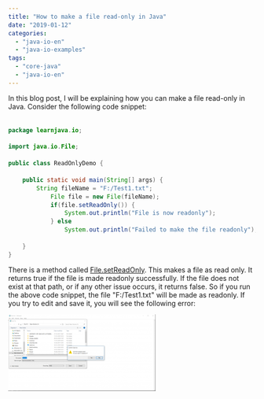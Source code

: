 ```yaml
---
title: "How to make a file read-only in Java"
date: "2019-01-12"
categories: 
  - "java-io-en"
  - "java-io-examples"
tags: 
  - "core-java"
  - "java-io-en"
---
```


In this blog post, I will be explaining how you can make a file read-only in Java. Consider the following code snippet:

````java

package learnjava.io;

import java.io.File;

public class ReadOnlyDemo {

    public static void main(String[] args) { 
        String fileName = "F:/Test1.txt"; 
            File file = new File(fileName); 
            if(file.setReadOnly()) { 
                System.out.println("File is now readonly"); 
            } else 
                System.out.println("Failed to make the file readonly");

    }
}
````

There is a method called [File.setReadOnly](https://docs.oracle.com/javase/8/docs/api/java/io/File.html#setReadOnly--). This makes a file as read only. It returns true if the file is made readonly successfully. If the file does not exist at that path, or if any other issue occurs, it returns false. So if you run the above code snippet, the file "F:/Test1.txt" will be made as readonly. If you try to edit and save it, you will see the following error:

[![](images/file-readonly/file-readonly-300x156.png)](images/file-readonly/file-readonly.png)
